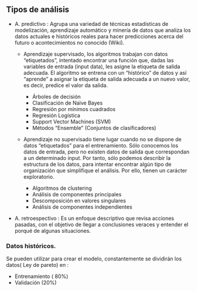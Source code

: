 
## Tipos de análisis

* A. predictivo : Agrupa una variedad de técnicas estadísticas de modelización, aprendizaje automático y minería de datos que analiza los datos actuales e históricos reales para hacer predicciones acerca del futuro o acontecimientos no conocido (Wiki).

   * Aprendizaje supervisado, los algoritmos trabajan con datos “etiquetados”, intentado encontrar una función que, dadas las variables de entrada (input data), les asigne la etiqueta de salida adecuada. El algoritmo se entrena con un “histórico” de datos y así “aprende” a asignar la etiqueta de salida adecuada a un nuevo valor, es decir, predice el valor da salida.

        * Árboles de decisión
        * Clasificación de Naïve Bayes 
        * Regresión por mínimos cuadrados
        * Regresión Logística
        * Support Vector Machines (SVM)
        * Métodos “Ensemble” (Conjuntos de clasificadores)

    * Aprendizaje no supervisado tiene lugar cuando no se dispone de datos “etiquetados”  para el entrenamiento. Sólo conocemos los datos de entrada, pero no existen datos de salida que correspondan a un determinado input. Por tanto, sólo podemos describir la estructura de los datos, para intentar encontrar algún tipo de organización que simplifique el análisis. Por ello, tienen un carácter exploratorio.
        * Algoritmos de clustering
        * Análisis de componentes principales
        * Descomposición en valores singulares
        * Análisis de componentes independientes


* A. retroespectivo : Es un enfoque descriptivo que revisa acciones pasadas, con el objetivo de llegar a conclusiones veraces y entender el porqué de algunas situaciones.

### Datos históricos.
Se pueden utilizar para crear el modelo, constantemente se dividirán los datos( Ley de pareto) en :

* Entrenamiento ( 80%)
* Validación (20%)
